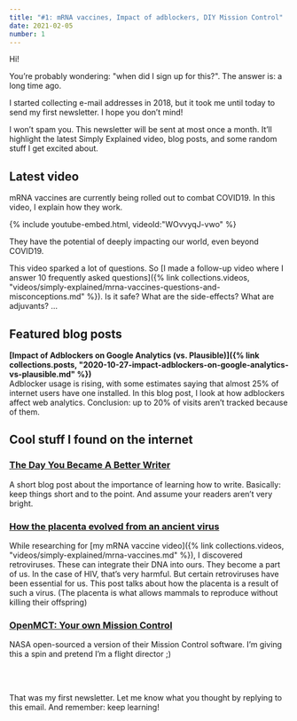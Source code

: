 ```yaml
---
title: "#1: mRNA vaccines, Impact of adblockers, DIY Mission Control"
date: 2021-02-05
number: 1
---
```


Hi!

You’re probably wondering: "when did I sign up for this?". The answer is: a long time ago.

I started collecting e-mail addresses in 2018, but it took me until today to send my first newsletter. I hope you don’t mind!

I won’t spam you. This newsletter will be sent at most once a month. It’ll highlight the latest Simply Explained video, blog posts, and some random stuff I get excited about.


## Latest video
mRNA vaccines are currently being rolled out to combat COVID19. In this video, I explain how they work.

{% include youtube-embed.html, videoId:"WOvvyqJ-vwo" %}

They have the potential of deeply impacting our world, even beyond COVID19.

This video sparked a lot of questions. So [I made a follow-up video where I answer 10 frequently asked questions]({% link collections.videos, "videos/simply-explained/mrna-vaccines-questions-and-misconceptions.md" %}). Is it safe? What are the side-effects? What are adjuvants? …

## Featured blog posts

**[Impact of Adblockers on Google Analytics (vs. Plausible)]({% link collections.posts, "2020-10-27-impact-adblockers-on-google-analytics-vs-plausible.md" %})**  
Adblocker usage is rising, with some estimates saying that almost 25% of internet users have one installed.
In this blog post, I look at how adblockers affect web analytics. Conclusion: up to 20% of visits aren’t tracked because of them.

## Cool stuff I found on the internet

### [The Day You Became A Better Writer](https://dilbertblog.typepad.com/the_dilbert_blog/2007/06/the_day_you_bec.html?utm_campaign=newsletter_20210517&utm_medium=email&utm_source=Revue%20newsletter)
A short blog post about the importance of learning how to write. Basically: keep things short and to the point. And assume your readers aren’t very bright.

### [How the placenta evolved from an ancient virus](https://dilbertblog.typepad.com/the_dilbert_blog/2007/06/the_day_you_bec.html?utm_campaign=newsletter_20210517&utm_medium=email&utm_source=Revue%20newsletter)
While researching for [my mRNA vaccine video]({% link collections.videos, "videos/simply-explained/mrna-vaccines.md" %}), I discovered retroviruses. These can integrate their DNA into ours. They become a part of us. In the case of HIV, that’s very harmful. But certain retroviruses have been essential for us. This post talks about how the placenta is a result of such a virus. (The placenta is what allows mammals to reproduce without killing their offspring)

### [OpenMCT: Your own Mission Control](https://dilbertblog.typepad.com/the_dilbert_blog/2007/06/the_day_you_bec.html?utm_campaign=newsletter_20210517&utm_medium=email&utm_source=Revue%20newsletter)
NASA open-sourced a version of their Mission Control software. I’m giving this a spin and pretend I’m a flight director ;)

<br><br>

That was my first newsletter. Let me know what you thought by replying to this email. And remember: keep learning!